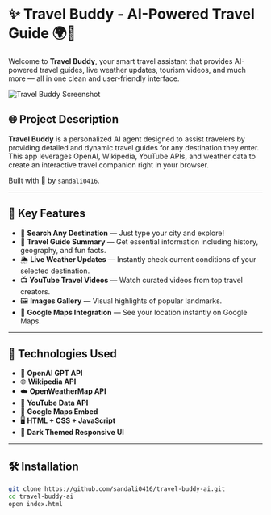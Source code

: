 # ✨ Travel Buddy - AI-Powered Travel Guide 🌍🤖

Welcome to **Travel Buddy**, your smart travel assistant that provides AI-powered travel guides, live weather updates, tourism videos, and much more — all in one clean and user-friendly interface.

![Travel Buddy Screenshot](./path_to_screenshot.jpg) <!-- Replace with actual path -->

## 🌐 Project Description

**Travel Buddy** is a personalized AI agent designed to assist travelers by providing detailed and dynamic travel guides for any destination they enter. This app leverages OpenAI, Wikipedia, YouTube APIs, and weather data to create an interactive travel companion right in your browser.

Built with 💙 by `sandali0416`.

---

## 🧠 Key Features

- 🔎 **Search Any Destination** — Just type your city and explore!
- 📌 **Travel Guide Summary** — Get essential information including history, geography, and fun facts.
- 🌦️ **Live Weather Updates** — Instantly check current conditions of your selected destination.
- 📺 **YouTube Travel Videos** — Watch curated videos from top travel creators.
- 🖼️ **Images Gallery** — Visual highlights of popular landmarks.
- 📍 **Google Maps Integration** — See your location instantly on Google Maps.

---

## 🚀 Technologies Used

- 🧠 **OpenAI GPT API**
- 🌐 **Wikipedia API**
- ☁️ **OpenWeatherMap API**
- 🎥 **YouTube Data API**
- 🧭 **Google Maps Embed**
- 🖥️ **HTML + CSS + JavaScript**
- 🌙 **Dark Themed Responsive UI**

---

## 🛠️ Installation

```bash
git clone https://github.com/sandali0416/travel-buddy-ai.git
cd travel-buddy-ai
open index.html

